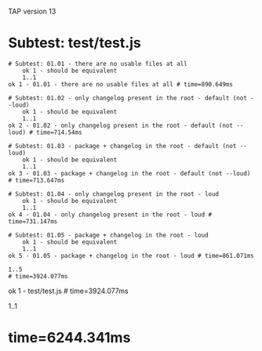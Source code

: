 TAP version 13
# Subtest: test/test.js
    # Subtest: 01.01 - there are no usable files at all
        ok 1 - should be equivalent
        1..1
    ok 1 - 01.01 - there are no usable files at all # time=890.649ms
    
    # Subtest: 01.02 - only changelog present in the root - default (not --loud)
        ok 1 - should be equivalent
        1..1
    ok 2 - 01.02 - only changelog present in the root - default (not --loud) # time=714.54ms
    
    # Subtest: 01.03 - package + changelog in the root - default (not --loud)
        ok 1 - should be equivalent
        1..1
    ok 3 - 01.03 - package + changelog in the root - default (not --loud) # time=713.647ms
    
    # Subtest: 01.04 - only changelog present in the root - loud
        ok 1 - should be equivalent
        1..1
    ok 4 - 01.04 - only changelog present in the root - loud # time=731.147ms
    
    # Subtest: 01.05 - package + changelog in the root - loud
        ok 1 - should be equivalent
        1..1
    ok 5 - 01.05 - package + changelog in the root - loud # time=861.071ms
    
    1..5
    # time=3924.077ms
ok 1 - test/test.js # time=3924.077ms

1..1
# time=6244.341ms
